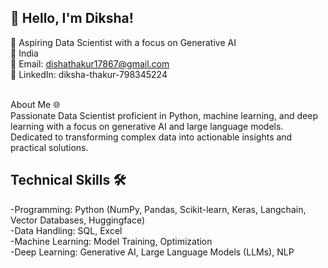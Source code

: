 ## **👋 Hello, I'm Diksha!**
🚀 Aspiring Data Scientist with a focus on Generative AI<br>
📍 India<br>
📧 Email: dishathakur17867@gmail.com<br>
🔗 LinkedIn: diksha-thakur-798345224<br><br>

About Me 🌐<br>
Passionate Data Scientist proficient in Python, machine learning, and deep learning with a focus on generative AI and large language models. Dedicated to transforming complex data into actionable insights and practical solutions.<br>


## Technical Skills 🛠️ <br>
  -Programming: Python (NumPy, Pandas, Scikit-learn, Keras, Langchain, Vector Databases, Huggingface) <br>
  -Data Handling: SQL, Excel  <br>
  -Machine Learning: Model Training, Optimization  <br>
  -Deep Learning: Generative AI, Large Language Models (LLMs), NLP  <br>
